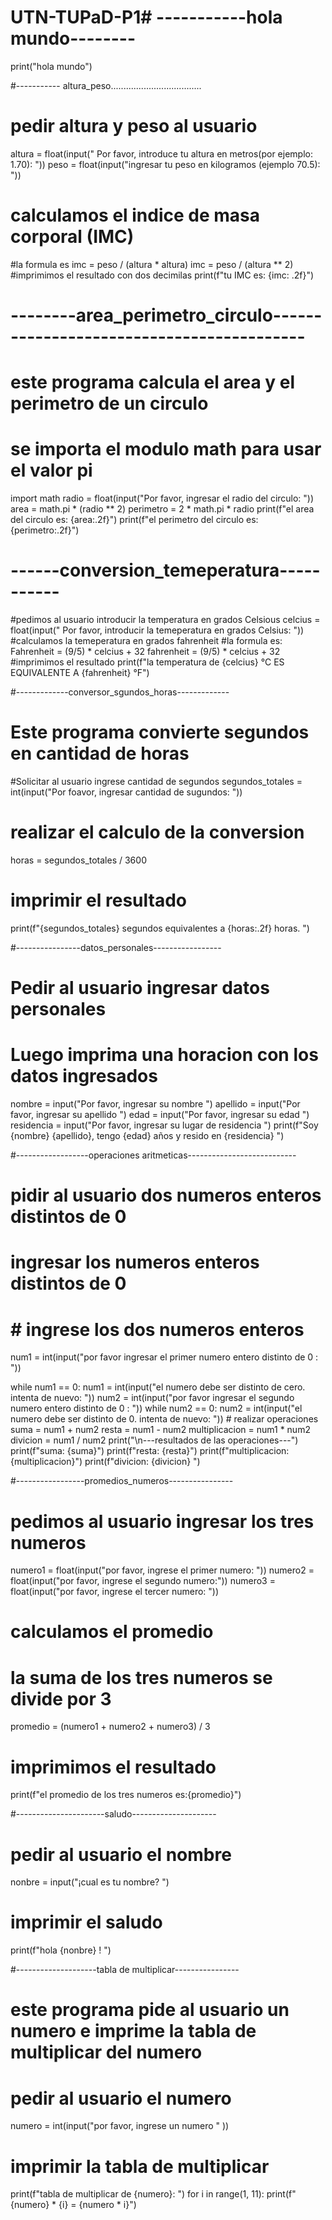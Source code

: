 # UTN-TUPaD-P1# -----------hola mundo--------


print("hola mundo")

#----------- altura_peso....................................

# pedir altura y peso al usuario 
altura = float(input(" Por favor, introduce tu altura en metros(por ejemplo: 1.70): "))
peso = float(input("ingresar tu peso en kilogramos (ejemplo 70.5): "))
# calculamos el indice de masa corporal (IMC)
#la formula es 
imc = peso / (altura * altura)
imc = peso / (altura ** 2)
#imprimimos el resultado con dos decimilas
print(f"tu IMC es:  {imc: .2f}")

# --------area_perimetro_circulo------------------------------------------

# este programa calcula el area y el perimetro de un circulo
# se importa el modulo math para usar el valor pi
import math
radio = float(input("Por favor, ingresar el radio del circulo: "))
area = math.pi * (radio ** 2)
perimetro = 2 * math.pi * radio 
print(f"el area del circulo es: {area:.2f}")
print(f"el perimetro del circulo es: {perimetro:.2f}")

# ------conversion_temeperatura-----------

#pedimos al usuario introducir la temperatura en grados Celsious
celcius = float(input(" Por favor, introducir la temeperatura en grados Celsius: "))
#calculamos la temeperatura en grados fahrenheit
#la formula es:
Fahrenheit = (9/5) * celcius + 32 
fahrenheit = (9/5) * celcius + 32
#imprimimos el resultado
print(f"la temperatura de {celcius} °C ES EQUIVALENTE A {fahrenheit} °F")

#-------------conversor_sgundos_horas-------------

# Este programa convierte segundos en cantidad de horas
#Solicitar al usuario ingrese cantidad de segundos
segundos_totales = int(input("Por foavor, ingresar cantidad de sugundos: ")) 
# realizar el calculo de la conversion
horas = segundos_totales / 3600
# imprimir el resultado
print(f"{segundos_totales} segundos equivalentes a {horas:.2f} horas. ")

#----------------datos_personales-----------------

# Pedir al usuario ingresar datos personales
# Luego imprima una horacion con los datos ingresados
nombre = input("Por favor, ingresar su nombre ")
apellido = input("Por favor, ingresar su apellido ")
edad = input("Por favor, ingresar su edad ") 
residencia = input("Por favor, ingresar su lugar de residencia ")
print(f"Soy {nombre} {apellido}, tengo {edad} años y  resido en {residencia} ")

#------------------operaciones aritmeticas---------------------------


# pidir al usuario dos numeros enteros distintos de 0
# ingresar los numeros enteros distintos de 0
#  # ingrese los dos numeros enteros
num1 = int(input("por favor ingresar el primer numero entero distinto de 0 : "))
 
while num1 == 0:
    num1  = int(input("el numero debe ser distinto de cero. intenta de nuevo: "))
num2 = int(input("por favor ingresar el segundo numero entero distinto de 0 : "))
while num2 == 0:
    num2 = int(input("el numero debe ser distinto de 0. intenta de nuevo: "))
    # realizar operaciones 
suma = num1 + num2
resta = num1 - num2
multiplicacion = num1 * num2
divicion = num1 / num2
print("\n---resultados de las operaciones---")
print(f"suma: {suma}")
print(f"resta: {resta}")
print(f"multiplicacion: {multiplicacion}")
print(f"divicion: {divicion} ")

#-----------------promedios_numeros----------------

# pedimos al usuario ingresar los tres numeros
numero1 = float(input("por favor, ingrese el primer numero: "))
numero2 = float(input("por favor, ingrese el segundo numero:"))
numero3 = float(input("por favor, ingrese el tercer numero: "))
# calculamos el promedio
# la suma de los tres numeros se divide por 3
promedio = (numero1 + numero2 + numero3) / 3
# imprimimos el resultado 
print(f"el promedio de los tres numeros es:{promedio}")


#----------------------saludo---------------------

# pedir al usuario el nombre  
nonbre = input("¡cual es tu nombre? ")
# imprimir el saludo
print(f"hola {nonbre} ! ")


#--------------------tabla de multiplicar----------------



# este programa pide al usuario un numero e imprime la tabla de multiplicar del numero
# pedir al usuario el numero
numero = int(input("por favor, ingrese un numero " ))
# imprimir la tabla de multiplicar 
print(f"tabla de multiplicar de {numero}: ")
for i in range(1, 11):
    print(f"{numero} * {i} = {numero * i}")



